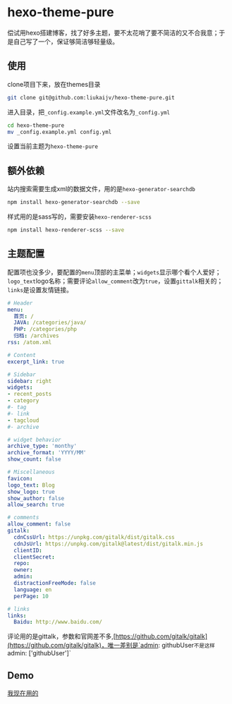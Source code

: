 # hexo-theme-pure

偿试用hexo搭建博客，找了好多主题，要不太花哨了要不简洁的又不合我意；于是自己写了一个，保证够简洁够轻量级。

## 使用

clone项目下来，放在themes目录

```bash
git clone git@github.com:liukaijv/hexo-theme-pure.git
```

进入目录，把`_config.example.yml`文件改名为`_config.yml`

```bash
cd hexo-theme-pure
mv _config.example.yml config.yml
```

设置当前主题为`hexo-theme-pure`


## 额外依赖

站内搜索需要生成xml的数据文件，用的是`hexo-generator-searchdb`

```bash
npm install hexo-generator-searchdb --save
```

样式用的是sass写的，需要安装`hexo-renderer-scss`

```bash
npm install hexo-renderer-scss --save
```

## 主题配置

配置项也没多少，要配置的`menu`顶部的主菜单；`widgets`显示哪个看个人爱好；`logo_text`logo名称；需要评论`allow_comment`改为`true`，设置`gittalk`相关的；`links`是设置友情链接。

```yml
# Header
menu:
  首页: /
  JAVA: /categories/java/
  PHP: /categories/php
  归档: /archives
rss: /atom.xml

# Content
excerpt_link: true

# Sidebar
sidebar: right
widgets:
- recent_posts
- category
#- tag
#- link
- tagcloud
#- archive

# widget behavior
archive_type: 'monthy'
archive_format: 'YYYY/MM'
show_count: false

# Miscellaneous
favicon:
logo_text: Blog
show_logo: true
show_author: false
allow_search: true

# comments
allow_comment: false
gitalk:
  cdnCssUrl: https://unpkg.com/gitalk/dist/gitalk.css
  cdnJsUrl: https://unpkg.com/gitalk@latest/dist/gitalk.min.js
  clientID:
  clientSecret:
  repo:
  owner:
  admin:
  distractionFreeMode: false
  language: en
  perPage: 10

# links
links:
  Baidu: http://www.baidu.com/

```

评论用的是gittalk，参数和官网差不多,[https://github.com/gitalk/gitalk](https://github.com/gitalk/gitalk)，唯一差别是`admin: githubUser`不是这样`admin: ['githubUser']`

## Demo

[我现在用的](https://liukaijv.github.io/)


